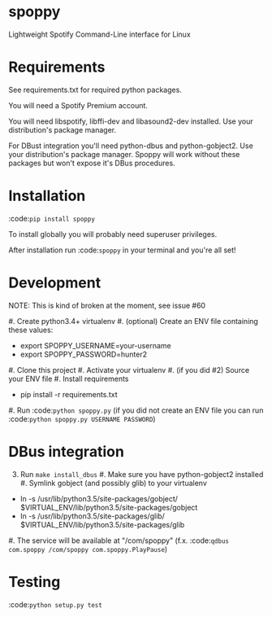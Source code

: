 spoppy
======
Lightweight Spotify Command-Line interface for Linux

Requirements
============

See requirements.txt for required python packages.

You will need a Spotify Premium account.

You will need libspotify, libffi-dev and libasound2-dev installed. Use your distribution's package manager.

For DBust integration you'll need python-dbus and python-gobject2. Use your distribution's package manager. Spoppy will work without these packages but won't expose it's DBus procedures.

Installation
============

:code:`pip install spoppy`

To install globally you will probably need superuser privileges.

After installation run :code:`spoppy` in your terminal and you're all set!

Development
===========

NOTE: This is kind of broken at the moment, see issue #60

#. Create python3.4+ virtualenv
#. (optional) Create an ENV file containing these values:

  * export SPOPPY_USERNAME=your-username
  * export SPOPPY_PASSWORD=hunter2

#. Clone this project
#. Activate your virtualenv
#. (if you did #2) Source your ENV file
#. Install requirements

  * pip install -r requirements.txt

#. Run :code:`python spoppy.py` (if you did not create an ENV file you can run :code:`python spoppy.py USERNAME PASSWORD`)

DBus integration
================

3. Run `make install_dbus`
#. Make sure you have python-gobject2 installed
#. Symlink gobject (and possibly glib) to your virtualenv

  * ln -s /usr/lib/python3.5/site-packages/gobject/ $VIRTUAL_ENV/lib/python3.5/site-packages/gobject
  * ln -s /usr/lib/python3.5/site-packages/glib/ $VIRTUAL_ENV/lib/python3.5/site-packages/glib

#. The service will be available at "/com/spoppy" (f.x. :code:`qdbus com.spoppy /com/spoppy com.spoppy.PlayPause`)

Testing
=======

:code:`python setup.py test`